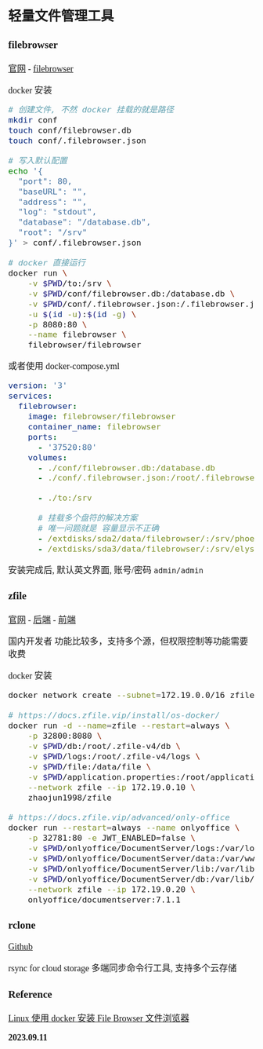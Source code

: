 <font size=4 face='楷体'>

## 轻量文件管理工具

### filebrowser

[官网](https://filebrowser.org/) - [filebrowser](https://github.com/filebrowser/filebrowser)

docker 安装

```bash
# 创建文件, 不然 docker 挂载的就是路径
mkdir conf
touch conf/filebrowser.db
touch conf/.filebrowser.json

# 写入默认配置
echo '{
  "port": 80,
  "baseURL": "",
  "address": "",
  "log": "stdout",
  "database": "/database.db",
  "root": "/srv"
}' > conf/.filebrowser.json

# docker 直接运行
docker run \
    -v $PWD/to:/srv \
    -v $PWD/conf/filebrowser.db:/database.db \
    -v $PWD/conf/.filebrowser.json:/.filebrowser.json \
    -u $(id -u):$(id -g) \
    -p 8080:80 \
    --name filebrowser \
    filebrowser/filebrowser
```

或者使用 docker-compose.yml

```yaml
version: '3'
services:
  filebrowser:
    image: filebrowser/filebrowser
    container_name: filebrowser
    ports:
      - '37520:80'
    volumes:
      - ./conf/filebrowser.db:/database.db
      - ./conf/.filebrowser.json:/root/.filebrowser.json

      - ./to:/srv

      # 挂载多个盘符的解决方案
      # 唯一问题就是 容量显示不正确
      - /extdisks/sda2/data/filebrowser/:/srv/phoenix
      - /extdisks/sda3/data/filebrowser/:/srv/elysium
```

安装完成后, 默认英文界面, 账号/密码 `admin/admin`

### zfile

[官网](https://www.zfile.vip/) - [后端](https://github.com/zfile-dev/zfile) - [前端](https://github.com/zfile-dev/zfile-vue)

国内开发者
功能比较多，支持多个源，但权限控制等功能需要收费

docker 安装

```bash
docker network create --subnet=172.19.0.0/16 zfile

# https://docs.zfile.vip/install/os-docker/
docker run -d --name=zfile --restart=always \
    -p 32800:8080 \
    -v $PWD/db:/root/.zfile-v4/db \
    -v $PWD/logs:/root/.zfile-v4/logs \
    -v $PWD/file:/data/file \
    -v $PWD/application.properties:/root/application.properties \
    --network zfile --ip 172.19.0.10 \
    zhaojun1998/zfile

# https://docs.zfile.vip/advanced/only-office
docker run --restart=always --name onlyoffice \
    -p 32781:80 -e JWT_ENABLED=false \
    -v $PWD/onlyoffice/DocumentServer/logs:/var/log/onlyoffice \
    -v $PWD/onlyoffice/DocumentServer/data:/var/www/onlyoffice/Data \
    -v $PWD/onlyoffice/DocumentServer/lib:/var/lib/onlyoffice \
    -v $PWD/onlyoffice/DocumentServer/db:/var/lib/postgresql \
    --network zfile --ip 172.19.0.20 \
    onlyoffice/documentserver:7.1.1
```

### rclone

[Github](https://github.com/rclone/rclone)

rsync for cloud storage
多端同步命令行工具, 支持多个云存储

### Reference

[Linux 使用 docker 安装 File Browser 文件浏览器](https://blog.csdn.net/liupeng_IT/article/details/129480895)

**2023.09.11**

